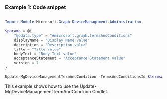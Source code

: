 ### Example 1: Code snippet

```powershell

Import-Module Microsoft.Graph.DeviceManagement.Administration

$params = @{
	"@odata.type" = "#microsoft.graph.termsAndConditions"
	displayName = "Display Name value"
	description = "Description value"
	title = "Title value"
	bodyText = "Body Text value"
	acceptanceStatement = "Acceptance Statement value"
	version = 7
}

Update-MgDeviceManagementTermAndCondition -TermsAndConditionsId $termsAndConditionsId -BodyParameter $params

```
This example shows how to use the Update-MgDeviceManagementTermAndCondition Cmdlet.

